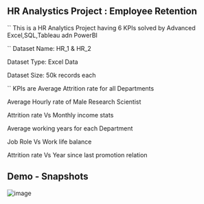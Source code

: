 ##  HR Analystics Project : Employee Retention
`` This is a HR Analytics Project having 6 KPIs solved by Advanced Excel,SQL,Tableau adn PowerBI

`` Dataset Name: HR_1 & HR_2

Dataset Type: Excel Data

Dataset Size: 50k records each


`` KPIs are 
Average Attrition rate for all Departments

Average Hourly rate of Male Research Scientist

Attrition rate Vs Monthly income stats

Average working years for each Department

Job Role Vs Work life balance

Attrition rate Vs Year since last promotion relation



## Demo - Snapshots 

![image](https://github.com/NehaBhatia103/Data-Analytics-Employee-Retention/assets/151971122/b9963230-d39e-4cf2-a3b8-3193fd10719b)
